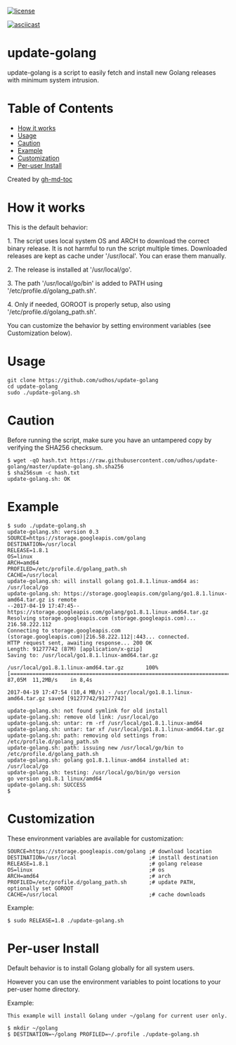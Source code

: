 [![license](http://img.shields.io/badge/license-MIT-blue.svg)](https://github.com/udhos/update-golang/blob/master/LICENSE)

[![asciicast](https://asciinema.org/a/3ctuczryntzoay8mr64zwnh4h.png)](https://asciinema.org/a/3ctuczryntzoay8mr64zwnh4h)

# update-golang
update-golang is a script to easily fetch and install new Golang releases with minimum system intrusion.

Table of Contents
=================

  * [How it works](#how-it-works)
  * [Usage](#usage)
  * [Caution](#caution)
  * [Example](#example)
  * [Customization](#customization)
  * [Per\-user Install](#per-user-install)

Created by [gh-md-toc](https://github.com/ekalinin/github-markdown-toc.go)

How it works
============

This is the default behavior:

1\. The script uses local system OS and ARCH to download the correct binary release. It is not harmful to run the script multiple times. Downloaded releases are kept as cache under '/usr/local'. You can erase them manually.

2\. The release is installed at '/usr/local/go'.

3\. The path '/usr/local/go/bin' is added to PATH using '/etc/profile.d/golang_path.sh'.

4\. Only if needed, GOROOT is properly setup, also using '/etc/profile.d/golang_path.sh'.

You can customize the behavior by setting environment variables (see Customization below).

Usage
=====

    git clone https://github.com/udhos/update-golang
    cd update-golang
    sudo ./update-golang.sh

Caution
=======

Before running the script, make sure you have an untampered copy by verifying the SHA256 checksum.

    $ wget -qO hash.txt https://raw.githubusercontent.com/udhos/update-golang/master/update-golang.sh.sha256
    $ sha256sum -c hash.txt
    update-golang.sh: OK

Example
=======

    $ sudo ./update-golang.sh
    update-golang.sh: version 0.3
    SOURCE=https://storage.googleapis.com/golang
    DESTINATION=/usr/local
    RELEASE=1.8.1
    OS=linux
    ARCH=amd64
    PROFILED=/etc/profile.d/golang_path.sh
    CACHE=/usr/local
    update-golang.sh: will install golang go1.8.1.linux-amd64 as: /usr/local/go
    update-golang.sh: https://storage.googleapis.com/golang/go1.8.1.linux-amd64.tar.gz is remote
    --2017-04-19 17:47:45--  https://storage.googleapis.com/golang/go1.8.1.linux-amd64.tar.gz
    Resolving storage.googleapis.com (storage.googleapis.com)... 216.58.222.112
    Connecting to storage.googleapis.com (storage.googleapis.com)|216.58.222.112|:443... connected.
    HTTP request sent, awaiting response... 200 OK
    Length: 91277742 (87M) [application/x-gzip]
    Saving to: /usr/local/go1.8.1.linux-amd64.tar.gz

    /usr/local/go1.8.1.linux-amd64.tar.gz       100%[==========================================================================================>]  87,05M  11,2MB/s    in 8,4s

    2017-04-19 17:47:54 (10,4 MB/s) - /usr/local/go1.8.1.linux-amd64.tar.gz saved [91277742/91277742]

    update-golang.sh: not found symlink for old install
    update-golang.sh: remove old link: /usr/local/go
    update-golang.sh: untar: rm -rf /usr/local/go1.8.1.linux-amd64
    update-golang.sh: untar: tar xf /usr/local/go1.8.1.linux-amd64.tar.gz
    update-golang.sh: path: removing old settings from: /etc/profile.d/golang_path.sh
    update-golang.sh: path: issuing new /usr/local/go/bin to /etc/profile.d/golang_path.sh
    update-golang.sh: golang go1.8.1.linux-amd64 installed at: /usr/local/go
    update-golang.sh: testing: /usr/local/go/bin/go version
    go version go1.8.1 linux/amd64
    update-golang.sh: SUCCESS
    $   

Customization
=============

These environment variables are available for customization:

    SOURCE=https://storage.googleapis.com/golang ;# download location
    DESTINATION=/usr/local                       ;# install destination
    RELEASE=1.8.1                                ;# golang release
    OS=linux                                     ;# os
    ARCH=amd64                                   ;# arch
    PROFILED=/etc/profile.d/golang_path.sh       ;# update PATH, optionally set GOROOT
    CACHE=/usr/local                             ;# cache downloads

Example:

    $ sudo RELEASE=1.8 ./update-golang.sh

Per-user Install
================

Default behavior is to install Golang globally for all system users.

However you can use the environment variables to point locations to your per-user home directory.

Example:

    This example will install Golang under ~/golang for current user only.
    
    $ mkdir ~/golang
    $ DESTINATION=~/golang PROFILED=~/.profile ./update-golang.sh
